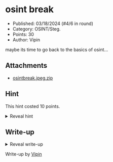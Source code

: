 # osint break

- Published: 03/18/2024 (#4/6 in round)
- Category: OSINT/Steg.
- Points: 30
- Author: Vipin

maybe its time to go back to the basics of osint...

## Attachments

- [osintbreak.jpeg.zip](osintbreak.jpeg.zip)

## Hint

This hint costed 10 points.

<details>
<summary>Reveal hint</summary>

look into exiftool

</details>

## Write-up

<details>
<summary>Reveal write-up</summary>

To solve this challenge, we will be utilizing EXIFtool to get the job done. 

```bash:Terminal
❯ exiftool osintbreak.jpeg
ExifTool Version Number         : 12.76
File Name                       : osintbreak.jpeg
Directory                       : .
File Size                       : 50 kB
File Modification Date/Time     : 2024:03:18 11:34:12-04:00
File Access Date/Time           : 2024:04:02 10:38:29-04:00
File Inode Change Date/Time     : 2024:04:02 10:38:18-04:00
File Permissions                : -rw-r--r--
File Type                       : JPEG
File Type Extension             : jpg
MIME Type                       : image/jpeg
JFIF Version                    : 1.01
Image Description               : Nkrumah Memorial Park - First president of independent Ghana, West Africa
X Resolution                    : 300
Y Resolution                    : 300
Resolution Unit                 : inches
Software                        : 0x630x730x640x7b0x310x5f0x440x300x4e0x370x5f0x370x720x550x350x370x5f0x340x5f0x350x300x550x310x5f0x310x5f0x440x300x4e0x370x5f0x370x720x550x350x370x5f0x4e0x300x380x300x440x590x7d
Copyright                       : Jacek_Sopotnicki
Exif Version                    : 0210
# Half of the output is cut off for space
```

The software seems to have some sort of hexadecimal text.

```bash:Terminal
❯ echo "0x630x730x640x7b0x310x5f0x440x300x4e0x370x5f0x370x720x550x350x370x5f0x340x5f0x350x300x550x310x5f0x310x5f0x440x300x4e0x370x5f0x370x720x550x350x370x5f0x4e0x300x380x300x440x590x7d" | xxd -r -p
csd{1_D0N7_7rU57_4_50U1_1_D0N7_7rU57_N080DY}%
```

Flag: ```csd{1_D0N7_7rU57_4_50U1_1_D0N7_7rU57_N080DY}```

</details>

Write-up by [Vipin](https://vipin.xyz)